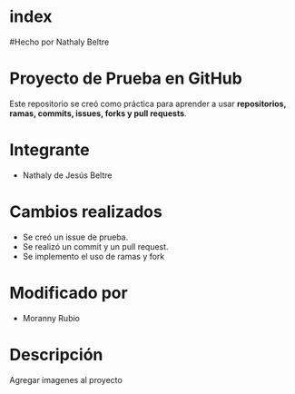 
# index
#Hecho por Nathaly Beltre

# Proyecto de Prueba en GitHub

Este repositorio se creó como práctica para aprender a usar **repositorios, ramas, commits, issues, forks y pull requests**.

# Integrante
- Nathaly de Jesús Beltre 

# Cambios realizados
- Se creó un issue de prueba.
- Se realizó un commit y un pull request.
- Se implemento el uso de ramas y fork 

# Modificado por 
  * Moranny Rubio
# Descripción
  Agregar imagenes al proyecto
